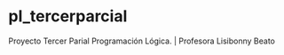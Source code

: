 pl_tercerparcial
================

Proyecto Tercer Parial Programación Lógica. | Profesora Lisibonny Beato
